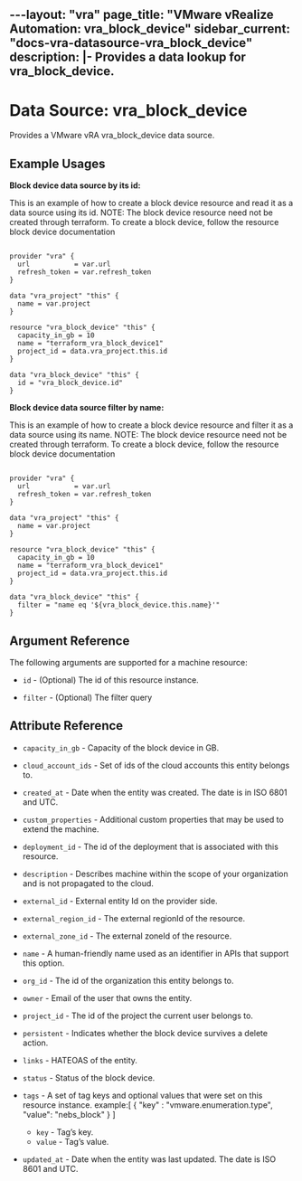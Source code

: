---layout: "vra"
page_title: "VMware vRealize Automation: vra_block_device"
sidebar_current: "docs-vra-datasource-vra_block_device"
description: |-
  Provides a data lookup for vra_block_device.
---

# Data Source: vra\_block\_device

Provides a VMware vRA vra_block_device data source.

## Example Usages

**Block device data source by its id:**

This is an example of how to create a block device resource and read it as a data source using its id.
NOTE: The block device resource need not be created through terraform.
To create a block device, follow the resource block device documentation

```hcl

provider "vra" {
  url           = var.url
  refresh_token = var.refresh_token
}

data "vra_project" "this" {
  name = var.project
}

resource "vra_block_device" "this" {
  capacity_in_gb = 10
  name = "terraform_vra_block_device1"
  project_id = data.vra_project.this.id
}

data "vra_block_device" "this" {
  id = "vra_block_device.id"
}

```

**Block device data source filter by name:**

This is an example of how to create a block device resource and filter it as a data source using its name.
NOTE: The block device resource need not be created through terraform.
To create a block device, follow the resource block device documentation

```hcl

provider "vra" {
  url           = var.url
  refresh_token = var.refresh_token
}

data "vra_project" "this" {
  name = var.project
}

resource "vra_block_device" "this" {
  capacity_in_gb = 10
  name = "terraform_vra_block_device1"
  project_id = data.vra_project.this.id
}

data "vra_block_device" "this" {
  filter = "name eq '${vra_block_device.this.name}'"
}

```



## Argument Reference

The following arguments are supported for a machine resource:

* `id` - (Optional) The id of this resource instance.

* `filter` - (Optional) The filter query


## Attribute Reference

* `capacity_in_gb` - Capacity of the block device in GB.

* `cloud_account_ids` - Set of ids of the cloud accounts this entity belongs to.

* `created_at` - Date when the entity was created. The date is in ISO 6801 and UTC.

* `custom_properties` - Additional custom properties that may be used to extend the machine.

* `deployment_id` - The id of the deployment that is associated with this resource.

* `description` - Describes machine within the scope of your organization and is not propagated to the cloud.

* `external_id` - External entity Id on the provider side.

* `external_region_id` - The external regionId of the resource.

* `external_zone_id` - The external zoneId of the resource.

* `name` - A human-friendly name used as an identifier in APIs that support this option.

* `org_id` - The id of the organization this entity belongs to.

* `owner` - Email of the user that owns the entity.

* `project_id` - The id of the project the current user belongs to.

* `persistent` - Indicates whether the block device survives a delete action.

* `links` - HATEOAS of the entity.

* `status` - Status of the block device.

* `tags` - A set of tag keys and optional values that were set on this resource instance.
example:[ { "key" : "vmware.enumeration.type", "value": "nebs_block" } ]
  * `key` - Tag’s key.
  * `value` - Tag’s value.

* `updated_at` - Date when the entity was last updated. The date is ISO 8601 and UTC.




